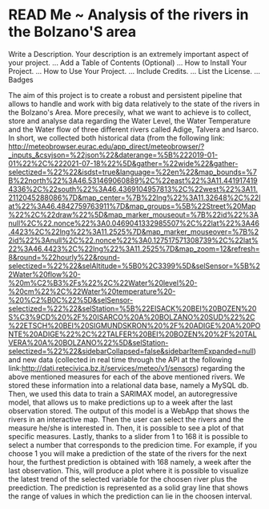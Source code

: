 # READ Me ~ Analysis of the rivers in the Bolzano'S area   

Write a Description. Your description is an extremely important aspect of your project. ...
Add a Table of Contents (Optional) ...
How to Install Your Project. ...
How to Use Your Project. ...
Include Credits. ...
List the License. ...
Badges

The aim of this project is to create a robust and persistent pipeline that allows to handle and work with big data relatively to the state of the rivers in the Bolzano's Area. 
More precesily, what we want to achieve is to collect, store and analyse data regarding the Water Level, the Water Temperature and the Water flow of three different rivers called Adige, Talvera and Isarco. 
In short, we collected both historical data (from the following link: http://meteobrowser.eurac.edu/app_direct/meteobrowser/?_inputs_&csvjson=%22json%22&daterange=%5B%222019-01-01%22%2C%222021-07-18%22%5D&gather=%22wide%22&gather-selectized=%22%22&isdst=true&language=%22en%22&map_bounds=%7B%22north%22%3A46.531469060889%2C%22east%22%3A11.4419174194336%2C%22south%22%3A46.4369104957813%2C%22west%22%3A11.2112045288086%7D&map_center=%7B%22lng%22%3A11.32648%2C%22lat%22%3A46.4842759763911%7D&map_groups=%5B%22Street%20Map%22%2C%22draw%22%5D&map_marker_mouseout=%7B%22id%22%3Anull%2C%22.nonce%22%3A0.0469041332985507%2C%22lat%22%3A46.4423%2C%22lng%22%3A11.2525%7D&map_marker_mouseover=%7B%22id%22%3Anull%2C%22.nonce%22%3A0.127517571308739%2C%22lat%22%3A46.4423%2C%22lng%22%3A11.2525%7D&map_zoom=12&refresh=8&round=%22hourly%22&round-selectized=%22%22&selAltitude=%5B0%2C3399%5D&selSensor=%5B%22Water%20flow%20-%20m%C2%B3%2Fs%22%2C%22Water%20level%20-%20cm%22%2C%22Water%20temperature%20-%20%C2%B0C%22%5D&selSensor-selectized=%22%22&selStation=%5B%22EISACK%20BEI%20BOZEN%20S%C3%9CD%20%2F%20ISARCO%20A%20BOLZANO%20SUD%22%2C%22ETSCH%20BEI%20SIGMUNDSKRON%20%2F%20ADIGE%20A%20PONTE%20ADIGE%22%2C%22TALFER%20BEI%20BOZEN%20%2F%20TALVERA%20A%20BOLZANO%22%5D&selStation-selectized=%22%22&sidebarCollapsed=false&sidebarItemExpanded=null) and new data (collected in real time through the API at the following link:http://dati.retecivica.bz.it/services/meteo/v1/sensors) regarding the above mentioned measures for each of the above mentioned rivers. 
We stored these information into a relational data base, namely a MySQL db. Then, we used this data to train a SARIMAX model, an autoregressive model, that allows us to make predictions up to a week after the last observation stored. 
The output of this model is a WebApp that shows the rivers in an interactive map. Then the user can select the rivers and the measure he/she is interested in. Then, it is possible to see a plot of that specific measures.  Lastly, thanks to a slider from 1 to 168 it is possible to select a number that corresponds to the predicion time. For example, if you choose 1 you will make a prediction of the state of the rivers for the next hour, the furthest prediction is obtained with 168 namely, a week after the last observation. This, will produce a plot where it is possible to visualize the latest trend of the selected variable for the choosen river plus the preediction.  The prediction is represented as a solid gray line that shows the range of values in which the prediction can lie in the choosen interval. 

